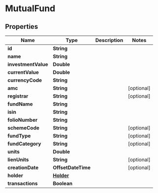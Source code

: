 

# MutualFund


## Properties

| Name | Type | Description | Notes |
|------------ | ------------- | ------------- | -------------|
|**id** | **String** |  |  |
|**name** | **String** |  |  |
|**investmentValue** | **Double** |  |  |
|**currentValue** | **Double** |  |  |
|**currencyCode** | **String** |  |  |
|**amc** | **String** |  |  [optional] |
|**registrar** | **String** |  |  [optional] |
|**fundName** | **String** |  |  |
|**isin** | **String** |  |  |
|**folioNumber** | **String** |  |  |
|**schemeCode** | **String** |  |  [optional] |
|**fundType** | **String** |  |  [optional] |
|**fundCategory** | **String** |  |  [optional] |
|**units** | **Double** |  |  |
|**lienUnits** | **String** |  |  [optional] |
|**creationDate** | **OffsetDateTime** |  |  [optional] |
|**holder** | [**Holder**](Holder.md) |  |  |
|**transactions** | **Boolean** |  |  |



